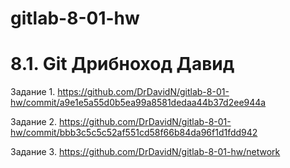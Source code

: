 # gitlab-8-01-hw
# 8.1. Git Дрибноход Давид

Задание 1.
https://github.com/DrDavidN/gitlab-8-01-hw/commit/a9e1e5a55d0b5ea99a8581dedaa44b37d2ee944a

Задание 2.
https://github.com/DrDavidN/gitlab-8-01-hw/commit/bbb3c5c5c52af551cd58f66b84da96f1d1fdd942

Задание 3.
https://github.com/DrDavidN/gitlab-8-01-hw/network

